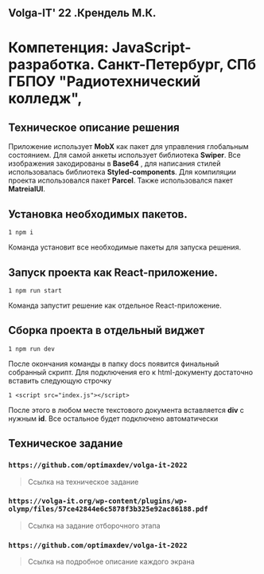 ## Volga-IT' 22 .Крендель М.К.

<h1>Компетенция: JavaScript-разработка. Санкт-Петербург, СПб ГБПОУ "Радиотехнический колледж",</h1>

<h2>Техническое описание решения</h2>

Приложение использует **MobX** как пакет для управления глобальным состоянием. Для самой анкеты
использует библиотека **Swiper**. Все изображения закодированы в **Base64** , для написания стилей
использовалась библиотека **Styled-components**. Для компиляции проекта использовался пакет
**Parcel**. Также использовался пакет **MatreialUI**.

<h2>Установка необходимых пакетов.</h2>

```
1 npm i
```
Команда установит все необходимые пакеты для запуска решения.

<h2>Запуск проекта как React-приложение.</h2>

```
1 npm run start
```
Команда запустит решение как отдельное React-приложение.

<h2>Сборка проекта в отдельный виджет</h2>

```
1 npm run dev
```
После окончания команды в папку docs появится финальный собранный скрипт. Для подключения
его к html-документу достаточно вставить следующую строчку

```
1 <script src="index.js"></script>
```
После этого в любом месте текстового документа вставляется **div** с нужным **id**. Все остальное будет
подключено автоматически

<h2>Техническое задание</h2> 

### ```https://github.com/optimaxdev/volga-it-2022```

>Ссылка на техническое задание

### ```https://volga-it.org/wp-content/plugins/wp-olymp/files/57ce42844e6c5878f3b325e92ac86188.pdf```

>Ссылка на задание отборочного этапа

### ```https://github.com/optimaxdev/volga-it-2022```

>Ссылка на подробное описание каждого экрана




